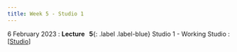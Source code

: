 ```yaml
---
title: Week 5 - Studio 1 
---
```


6 February 2023
: **Lecture &nbsp; 5**{: .label .label-blue} Studio 1 - Working Studio
  : [[Studio](https://canvas.nus.edu.sg/courses/42112/pages/studio-1-working-studio?module_item_id=97195)] 

